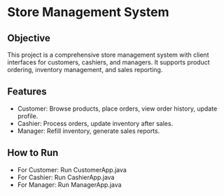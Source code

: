 # Store Management System
## Objective
This project is a comprehensive store management system with client interfaces for customers, cashiers, and managers. It supports product ordering, inventory management, and sales reporting.
## Features
- Customer: Browse products, place orders, view order history, update profile.
- Cashier: Process orders, update inventory after sales.
- Manager: Refill inventory, generate sales reports.
## How to Run
- For Customer: Run CustomerApp.java
- For Cashier: Run CashierApp.java
- For Manager: Run ManagerApp.java